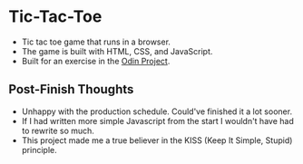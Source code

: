 # Tic-Tac-Toe

- Tic tac toe game that runs in a browser.
- The game is built with HTML, CSS, and JavaScript.
- Built for an exercise in the [Odin Project](https://www.theodinproject.com/courses/javascript/lessons/tic-tac-toe-javascript).

## Post-Finish Thoughts

- Unhappy with the production schedule. Could've finished it a lot sooner.
- If I had written more simple Javascript from the start I wouldn't have had to rewrite so much.
- This project made me a true believer in the KISS (Keep It Simple, Stupid) principle.
